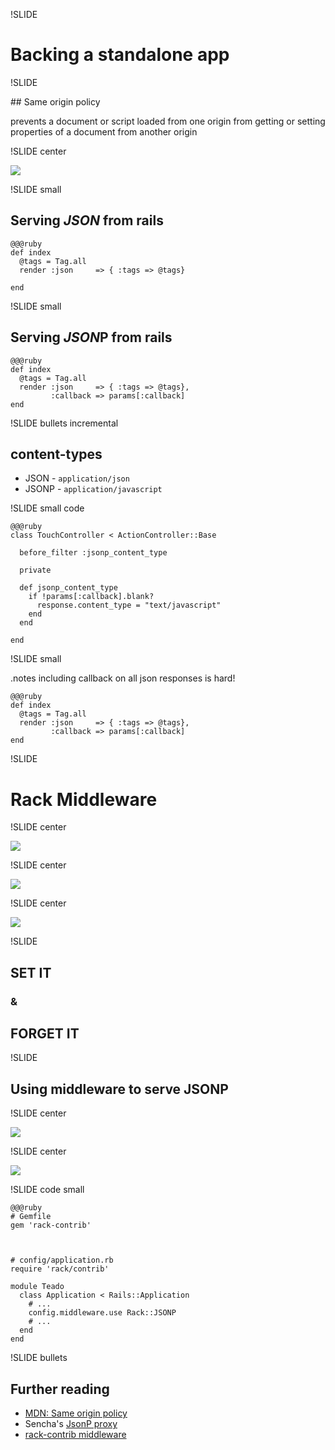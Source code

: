 !SLIDE

# Backing a standalone app

!SLIDE 

## Same origin policy

prevents a document or script loaded from one origin from getting or setting properties of a document from another origin

!SLIDE center

![](../images/jsonp-proxy.png)

!SLIDE small

## Serving *JSON* from rails

    @@@ruby
    def index
      @tags = Tag.all
      render :json     => { :tags => @tags}

    end

!SLIDE small

## Serving *JSON*P from rails

    @@@ruby
    def index
      @tags = Tag.all
      render :json     => { :tags => @tags},
             :callback => params[:callback]
    end

!SLIDE bullets incremental

## content-types

* JSON - `application/json`
* JSONP - `application/javascript`

!SLIDE small code

    @@@ruby
    class TouchController < ActionController::Base

      before_filter :jsonp_content_type

      private
      
      def jsonp_content_type
        if !params[:callback].blank?
          response.content_type = "text/javascript"
        end
      end

    end

!SLIDE small

.notes including callback on all json responses is hard!

    @@@ruby
    def index
      @tags = Tag.all
      render :json     => { :tags => @tags},
             :callback => params[:callback]
    end

!SLIDE

# Rack Middleware

!SLIDE center

![](../images/middleware-1.png)

!SLIDE center

![](../images/middleware-2.png)

!SLIDE center

![](../images/middleware-3.png)

!SLIDE

## SET IT
### &
## FORGET IT

!SLIDE

## Using middleware to serve JSONP

!SLIDE center

![](../images/rack-contrib.png)

!SLIDE center

![](../images/rack-contrib-readme.png)

!SLIDE code small


    @@@ruby
    # Gemfile
    gem 'rack-contrib'



    # config/application.rb
    require 'rack/contrib'

    module Teado
      class Application < Rails::Application
        # ...
        config.middleware.use Rack::JSONP
        # ...
      end
    end

!SLIDE bullets

## Further reading

* [MDN: Same origin policy][origin]
* Sencha's [JsonP proxy][s]
* [rack-contrib middleware][contrib]

[origin]: https://developer.mozilla.org/en/Same_origin_policy_for_JavaScript
[s]: http://docs.sencha.com/ext-js/4-0/#!/api/Ext.data.proxy.JsonP
[mid]: https://github.com/robertodecurnex/rack-jsonp-middleware
[contrib]: https://github.com/rack/rack-contrib
